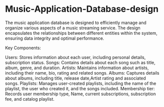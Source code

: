# Music-Application-Database-design
The music application database is designed to efficiently manage and organize various aspects of a music streaming service. The design encapsulates the relationships between different entities within the system, ensuring data integrity and optimal performance.

Key Components:

Users:
Stores information about each user, including personal details, subscription status.
Songs:
Contains details about each song such as title, album, genre, and duration.
Artists:
Maintains information about artists, including their name, bio, rating and related songs.
Albums:
Captures details about albums, including title, release date,Artist rating and associated songs.
Playlists:
Manages user-created playlists, including the name of the playlist, the user who created it, and the songs included.
Membership tier:
Records user membership type, Name, current subscriptions, subscription fee, and catalog playlist.

